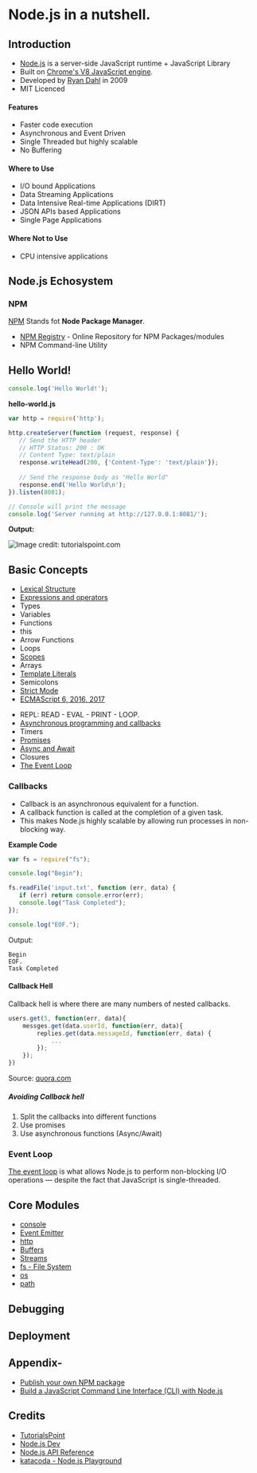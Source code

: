 # Node.js in a nutshell.

## Introduction

* [Node.js](https://nodejs.org/en/) is a server-side JavaScript runtime + JavaScript Library
* Built on [Chrome's V8 JavaScript engine](https://code.google.com/p/v8/).
* Developed by [Ryan Dahl](https://en.wikipedia.org/wiki/Ryan_Dahl) in 2009
* MIT Licenced 

#### Features

* Faster code execution
* Asynchronous and Event Driven
* Single Threaded but highly scalable
* No Buffering

#### Where to Use

* I/O bound Applications
* Data Streaming Applications
* Data Intensive Real-time Applications (DIRT)
* JSON APIs based Applications
* Single Page Applications

#### Where Not to Use

* CPU intensive applications

## Node.js Echosystem

### NPM

[NPM](https://nodejs.dev/an-introduction-to-the-npm-package-manager) Stands fot **Node Package Manager**.

* [NPM Registry](https://www.npmjs.com/) - Online Repository for NPM Packages/modules
* NPM Command-line Utility

## Hello World!

```js
console.log('Hello World!');
```

**hello-world.js**
```js
var http = require('http');

http.createServer(function (request, response) {
   // Send the HTTP header 
   // HTTP Status: 200 : OK
   // Content Type: text/plain
   response.writeHead(200, {'Content-Type': 'text/plain'});
   
   // Send the response body as "Hello World"
   response.end('Hello World\n');
}).listen(8081);

// Console will print the message
console.log('Server running at http://127.0.0.1:8081/');
```

**Output:**

![Image credit: tutorialspoint.com](https://www.tutorialspoint.com/nodejs/images/nodejs_sample.jpg)

## Basic Concepts

- [Lexical Structure](https://javabeginnerstutorial.com/javascript-2/javascripts-lexical-structure/)
- [Expressions and operators](https://developer.mozilla.org/en-US/docs/Web/JavaScript/Guide/Expressions_and_Operators)
- Types
- Variables
- Functions
- this
- Arrow Functions
- Loops
- [Scopes](https://scotch.io/tutorials/understanding-scope-in-javascript)
- Arrays
- [Template Literals](https://flaviocopes.com/javascript-template-literals/)
- Semicolons
- [Strict Mode](https://love2dev.com/blog/javascript-strict-mode/)
- [ECMAScript 6, 2016, 2017](https://codeburst.io/javascript-wtf-is-es6-es8-es-2017-ecmascript-dca859e4821c)

* REPL: READ - EVAL - PRINT - LOOP.
* [Asynchronous programming and callbacks](https://nodejs.dev/javascript-asynchronous-programming-and-callbacks)
* Timers
* [Promises](https://nodejs.dev/understanding-javascript-promises)
* [Async and Await](https://nodejs.dev/modern-asynchronous-javascript-with-async-and-await)
* Closures
* [The Event Loop](https://nodejs.dev/the-nodejs-event-loop)

### Callbacks

* Callback is an asynchronous equivalent for a function.
* A callback function is called at the completion of a given task.
* This makes Node.js highly scalable by allowing run processes in non-blocking way.

**Example Code**
```js
var fs = require("fs");

console.log("Begin");

fs.readFile('input.txt', function (err, data) {
   if (err) return console.error(err);
   console.log("Task Completed");
});

console.log("EOF.");
```

Output:
```text
Begin
EOF.
Task Completed
```

#### Callback Hell

Callback hell is where there are many numbers of nested callbacks.

```js
users.get(5, function(err, data){
	messges.get(data.userId, function(err, data){
		replies.get(data.messageId, function(err, data) {
        	...
        });
    });
})
```
Source: [quora.com](https://www.quora.com/What-is-callback-hell)

##### Avoiding Callback hell

1. Split the callbacks into different functions
2. Use promises
3. Use asynchronous functions (Async/Await)

### Event Loop

[The event loop](https://nodejs.dev/the-nodejs-event-loop) is what allows Node.js to perform non-blocking I/O operations — despite the fact that JavaScript is single-threaded.

## Core Modules

* [console](https://nodejs.dev/output-to-the-command-line-using-nodejs)
* [Event Emitter](https://nodejs.dev/the-nodejs-events-module)
* [http](https://nodejs.dev/the-nodejs-http-module)
* [Buffers](https://nodejs.dev/nodejs-buffers)
* [Streams](https://nodejs.dev/nodejs-streams)
* [fs - File System](https://nodejs.dev/the-nodejs-path-module)
* [os](https://nodejs.dev/the-nodejs-os-module)
* [path](https://nodejs.dev/the-nodejs-path-module)

## Debugging

## Deployment

## Appendix-

* [Publish your own NPM package](https://hackernoon.com/publish-your-own-npm-package-946b19df577e)
* [Build a JavaScript Command Line Interface (CLI) with Node.js](https://www.sitepoint.com/javascript-command-line-interface-cli-node-js/)

## Credits

* [TutorialsPoint](https://www.tutorialspoint.com/nodejs/)
* [Node.js Dev](https://nodejs.dev/)
* [Node.js API Reference](https://nodejs.org/api/)
* [katacoda - Node.js Playground](https://www.katacoda.com/courses/nodejs/playground)
